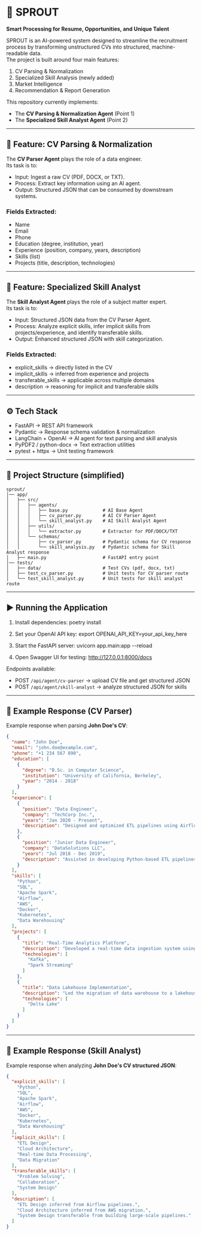 # 🌱 SPROUT  
**Smart Processing for Resume, Opportunities, and Unique Talent**

SPROUT is an AI-powered system designed to streamline the recruitment process by transforming unstructured CVs into structured, machine-readable data.  
The project is built around four main features:  

1. CV Parsing & Normalization  
2. Specialized Skill Analysis (newly added)  
3. Market Intelligence  
4. Recommendation & Report Generation  

This repository currently implements:  
- The **CV Parsing & Normalization Agent** (Point 1)  
- The **Specialized Skill Analyst Agent** (Point 2)  

---

## 🚀 Feature: CV Parsing & Normalization
The **CV Parser Agent** plays the role of a data engineer.  
Its task is to:  

- Input: Ingest a raw CV (PDF, DOCX, or TXT).  
- Process: Extract key information using an AI agent.  
- Output: Structured JSON that can be consumed by downstream systems.  

### Fields Extracted:
- Name  
- Email  
- Phone  
- Education (degree, institution, year)  
- Experience (position, company, years, description)  
- Skills (list)  
- Projects (title, description, technologies)  

---

## 🚀 Feature: Specialized Skill Analyst
The **Skill Analyst Agent** plays the role of a subject matter expert.  
Its task is to:  

- Input: Structured JSON data from the CV Parser Agent.  
- Process: Analyze explicit skills, infer implicit skills from projects/experience, and identify transferable skills.  
- Output: Enhanced structured JSON with skill categorization.  

### Fields Extracted:
- explicit_skills → directly listed in the CV  
- implicit_skills → inferred from experience and projects  
- transferable_skills → applicable across multiple domains  
- description → reasoning for implicit and transferable skills  

---

## ⚙️ Tech Stack
- FastAPI → REST API framework  
- Pydantic → Response schema validation & normalization  
- LangChain + OpenAI → AI agent for text parsing and skill analysis  
- PyPDF2 / python-docx → Text extraction utilities  
- pytest + httpx → Unit testing framework  

---

## 📂 Project Structure (simplified)
```
sprout/
│── app/
│   ├── src/
│   │   ├── agents/
│   │   │   ├── base.py             # AI Base Agent
│   │   │   ├── cv_parser.py        # AI CV Parser Agent
│   │   │   └── skill_analyst.py    # AI Skill Analyst Agent
│   │   ├── utils/
│   │   │   └── extractor.py        # Extractor for PDF/DOCX/TXT
│   │   └── schemas/
│   │       ├── cv_parser.py        # Pydantic schema for CV response
│   │       └── skill_analysis.py   # Pydantic schema for Skill Analyst response
│   ├── main.py                     # FastAPI entry point
│── tests/
│   ├── data/                       # Test CVs (pdf, docx, txt)
│   ├── test_cv_parser.py           # Unit tests for CV parser route
│   └── test_skill_analyst.py       # Unit tests for skill analyst route
```
---

## ▶️ Running the Application
1. Install dependencies:
   poetry install

2. Set your OpenAI API key:
   export OPENAI_API_KEY=your_api_key_here

3. Start the FastAPI server:
   uvicorn app.main:app --reload

4. Open Swagger UI for testing:
   http://127.0.0.1:8000/docs

Endpoints available:
- POST `/api/agent/cv-parser` → upload CV file and get structured JSON  
- POST `/api/agent/skill-analyst` → analyze structured JSON for skills  

---

## 📝 Example Response (CV Parser)
Example response when parsing **John Doe's CV**:
```json
{
  "name": "John Doe",
  "email": "john.doe@example.com",
  "phone": "+1 234 567 890",
  "education": [
    {
      "degree": "B.Sc. in Computer Science",
      "institution": "University of California, Berkeley",
      "year": "2014 - 2018"
    }
  ],
  "experience": [
    {
      "position": "Data Engineer",
      "company": "TechCorp Inc.",
      "years": "Jan 2020 - Present",
      "description": "Designed and optimized ETL pipelines using Airflow and Spark. Built data warehouse solutions on AWS Redshift. Collaborated with data scientists to deliver real-time analytics."
    },
    {
      "position": "Junior Data Engineer",
      "company": "DataSolutions LLC",
      "years": "Jul 2018 - Dec 2019",
      "description": "Assisted in developing Python-based ETL pipelines. Managed SQL databases and wrote complex queries. Supported migration of on-premise systems to cloud-based infrastructure."
    }
  ],
  "skills": [
    "Python",
    "SQL",
    "Apache Spark",
    "Airflow",
    "AWS",
    "Docker",
    "Kubernetes",
    "Data Warehousing"
  ],
  "projects": [
    {
      "title": "Real-Time Analytics Platform",
      "description": "Developed a real-time data ingestion system using Kafka and Spark Streaming.",
      "technologies": [
        "Kafka",
        "Spark Streaming"
      ]
    },
    {
      "title": "Data Lakehouse Implementation",
      "description": "Led the migration of data warehouse to a lakehouse architecture using Delta Lake.",
      "technologies": [
        "Delta Lake"
      ]
    }
  ]
}
```
---

## 📝 Example Response (Skill Analyst)
Example response when analyzing **John Doe's CV structured JSON**:
```json
{
  "explicit_skills": [
    "Python",
    "SQL",
    "Apache Spark",
    "Airflow",
    "AWS",
    "Docker",
    "Kubernetes",
    "Data Warehousing"
  ],
  "implicit_skills": [
    "ETL Design",
    "Cloud Architecture",
    "Real-time Data Processing",
    "Data Migration"
  ],
  "transferable_skills": [
    "Problem Solving",
    "Collaboration",
    "System Design"
  ],
  "description": [
    "ETL Design inferred from Airflow pipelines.",
    "Cloud Architecture inferred from AWS migration.",
    "System Design transferable from building large-scale pipelines."
  ]
}
```